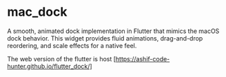 # mac_dock

A smooth, animated dock implementation in Flutter that mimics the macOS dock behavior. This widget provides fluid animations, drag-and-drop reordering, and scale effects for a native feel.

The web version of the flutter is host [https://ashif-code-hunter.github.io/flutter_dock/]
